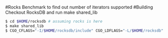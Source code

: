 #Rocks Benchmark to find out number of iterators supported
#Building
Checkout RocksDB and run make shared_lib

```bash
$ cd $HOME/rocksdb # assuming rocks is here
$ make shared_lib
$ CGO_CFLAGS="-I/$HOME/rocksdb/include" CGO_LDFLAGS="-L/$HOME/rocksdb" go install --ldflags '-extldflags "-lrt -static"' -a  github.com/sheki/rocksiterbench/cmd/rocksiterbench
```

